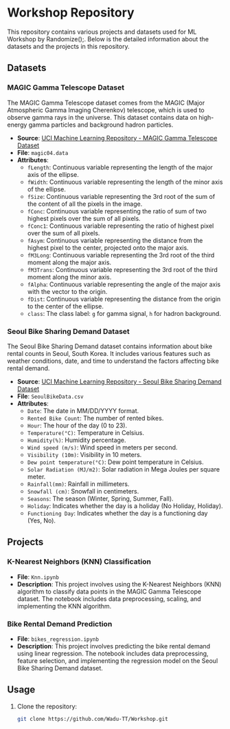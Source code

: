 # Workshop Repository

This repository contains various projects and datasets used for ML Workshop by Randomize();. Below is the detailed information about the datasets and the projects in this repository.

## Datasets

### MAGIC Gamma Telescope Dataset

The MAGIC Gamma Telescope dataset comes from the MAGIC (Major Atmospheric Gamma Imaging Cherenkov) telescope, which is used to observe gamma rays in the universe. This dataset contains data on high-energy gamma particles and background hadron particles.

- **Source**: [UCI Machine Learning Repository - MAGIC Gamma Telescope Dataset](https://archive.ics.uci.edu/dataset/159/magic+gamma+telescope)
- **File**: `magic04.data`
- **Attributes**:
  - `fLength`: Continuous variable representing the length of the major axis of the ellipse.
  - `fWidth`: Continuous variable representing the length of the minor axis of the ellipse.
  - `fSize`: Continuous variable representing the 3rd root of the sum of the content of all the pixels in the image.
  - `fConc`: Continuous variable representing the ratio of sum of two highest pixels over the sum of all pixels.
  - `fConc1`: Continuous variable representing the ratio of highest pixel over the sum of all pixels.
  - `fAsym`: Continuous variable representing the distance from the highest pixel to the center, projected onto the major axis.
  - `fM3Long`: Continuous variable representing the 3rd root of the third moment along the major axis.
  - `fM3Trans`: Continuous variable representing the 3rd root of the third moment along the minor axis.
  - `fAlpha`: Continuous variable representing the angle of the major axis with the vector to the origin.
  - `fDist`: Continuous variable representing the distance from the origin to the center of the ellipse.
  - `class`: The class label: `g` for gamma signal, `h` for hadron background.

### Seoul Bike Sharing Demand Dataset

The Seoul Bike Sharing Demand dataset contains information about bike rental counts in Seoul, South Korea. It includes various features such as weather conditions, date, and time to understand the factors affecting bike rental demand.

- **Source**: [UCI Machine Learning Repository - Seoul Bike Sharing Demand Dataset](https://archive.ics.uci.edu/dataset/560/seoul+bike+sharing+demand)
- **File**: `SeoulBikeData.csv`
- **Attributes**:
  - `Date`: The date in MM/DD/YYYY format.
  - `Rented Bike Count`: The number of rented bikes.
  - `Hour`: The hour of the day (0 to 23).
  - `Temperature(°C)`: Temperature in Celsius.
  - `Humidity(%)`: Humidity percentage.
  - `Wind speed (m/s)`: Wind speed in meters per second.
  - `Visibility (10m)`: Visibility in 10 meters.
  - `Dew point temperature(°C)`: Dew point temperature in Celsius.
  - `Solar Radiation (MJ/m2)`: Solar radiation in Mega Joules per square meter.
  - `Rainfall(mm)`: Rainfall in millimeters.
  - `Snowfall (cm)`: Snowfall in centimeters.
  - `Seasons`: The season (Winter, Spring, Summer, Fall).
  - `Holiday`: Indicates whether the day is a holiday (No Holiday, Holiday).
  - `Functioning Day`: Indicates whether the day is a functioning day (Yes, No).

## Projects

### K-Nearest Neighbors (KNN) Classification

- **File**: `Knn.ipynb`
- **Description**: This project involves using the K-Nearest Neighbors (KNN) algorithm to classify data points in the MAGIC Gamma Telescope dataset. The notebook includes data preprocessing, scaling, and implementing the KNN algorithm.

### Bike Rental Demand Prediction

- **File**: `bikes_regression.ipynb`
- **Description**: This project involves predicting the bike rental demand using linear regression. The notebook includes data preprocessing, feature selection, and implementing the regression model on the Seoul Bike Sharing Demand dataset.

## Usage

1. Clone the repository:
   ```bash
   git clone https://github.com/Wadu-TT/Workshop.git
